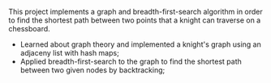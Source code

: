 This project implements a graph and breadth-first-search algorithm in order to find the
shortest path between two points that a knight can traverse on a chessboard.

- Learned about graph theory and implemented a knight's graph using an adjaceny list with hash maps;
- Applied breadth-first-search to the graph to find the shortest path between two given nodes by backtracking;
